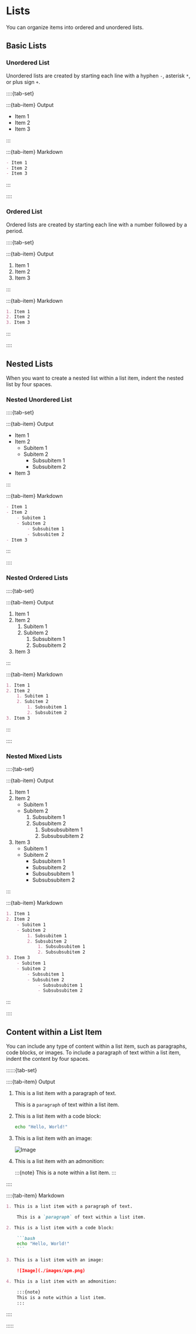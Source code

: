 # Lists

You can organize items into ordered and unordered lists.

## Basic Lists

### Unordered List

Unordered lists are created by starting each line with a hyphen `-`, asterisk `*`, or plus sign `+`.

::::{tab-set}

:::{tab-item} Output

- Item 1
- Item 2 
- Item 3

:::


:::{tab-item} Markdown

```markdown
- Item 1
- Item 2
- Item 3
```

:::


::::

### Ordered List

Ordered lists are created by starting each line with a number followed by a period.

::::{tab-set}

:::{tab-item} Output

1. Item 1
2. Item 2
3. Item 3

:::


:::{tab-item} Markdown

```markdown
1. Item 1
2. Item 2
3. Item 3
```

:::


::::


## Nested Lists

When you want to create a nested list within a list item, indent the nested list by four spaces.

### Nested Unordered List

::::{tab-set}

:::{tab-item} Output

- Item 1
- Item 2
    - Subitem 1
    - Subitem 2
        - Subsubitem 1
        - Subsubitem 2
- Item 3

:::


:::{tab-item} Markdown

```markdown
- Item 1
- Item 2
    - Subitem 1
    - Subitem 2
        - Subsubitem 1
        - Subsubitem 2
- Item 3
```

:::


::::

### Nested Ordered Lists

::::{tab-set}

:::{tab-item} Output

1. Item 1
2. Item 2
    1. Subitem 1
    2. Subitem 2
        1. Subsubitem 1
        2. Subsubitem 2
3. Item 3

:::


:::{tab-item} Markdown

```markdown
1. Item 1
2. Item 2
    1. Subitem 1
    2. Subitem 2
        1. Subsubitem 1
        2. Subsubitem 2
3. Item 3
```

:::


::::

### Nested Mixed Lists

::::{tab-set}

:::{tab-item} Output

1. Item 1
2. Item 2
    - Subitem 1
    - Subitem 2
        1. Subsubitem 1
        2. Subsubitem 2
            1. Subsubsubitem 1
            2. Subsubsubitem 2
3. Item 3
    - Subitem 1
    - Subitem 2
        - Subsubitem 1
        - Subsubitem 2
        - Subsubsubitem 1
        - Subsubsubitem 2

:::


:::{tab-item} Markdown

```markdown
1. Item 1
2. Item 2
    - Subitem 1
    - Subitem 2
        1. Subsubitem 1
        2. Subsubitem 2
            1. Subsubsubitem 1
            2. Subsubsubitem 2
3. Item 3
    - Subitem 1
    - Subitem 2
        - Subsubitem 1
        - Subsubitem 2
            - Subsubsubitem 1
            - Subsubsubitem 2
```

:::


::::


## Content within a List Item

You can include any type of content within a list item, such as paragraphs, code blocks, or images.
To include a paragraph of text within a list item, indent the content by four spaces.

::::::{tab-set}

::::{tab-item} Output

1. This is a list item with a paragraph of text.
    
    This is a `paragraph` of text within a list item.

2. This is a list item with a code block:

    ```bash
    echo "Hello, World!"
    ```

3. This is a list item with an image:

    ![Image](./images/apm.png)

4. This is a list item with an admonition:

    :::{note}
    This is a note within a list item.
    :::

::::

::::{tab-item} Markdown
```markdown
1. This is a list item with a paragraph of text.

    This is a `paragraph` of text within a list item.

2. This is a list item with a code block:

    ```bash
    echo "Hello, World!"
    ```

3. This is a list item with an image:

    ![Image](./images/apm.png)

4. This is a list item with an admonition:

    :::{note}
    This is a note within a list item.
    :::
```
::::

:::::
